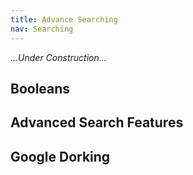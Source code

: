 ```yaml
---
title: Advance Searching
nav: Searching
---
```


*...Under Construction...*

## Booleans

## Advanced Search Features

## Google Dorking
